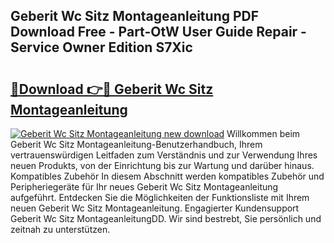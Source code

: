 ## Geberit Wc Sitz Montageanleitung PDF Download Free - Part-OtW User Guide Repair - Service Owner Edition S7Xic

# <h2><a href="http://df717w.blite.top/?on=Geberit+Wc+Sitz+Montageanleitung">🔗Download 👉🔴 Geberit Wc Sitz Montageanleitung</a></h2>

[![Geberit Wc Sitz Montageanleitung new download](https://i.imgur.com/lujVjoI.png)](http://df717w.blite.top/?on=Geberit+Wc+Sitz+Montageanleitung)
Willkommen beim Geberit Wc Sitz Montageanleitung-Benutzerhandbuch, Ihrem vertrauenswürdigen Leitfaden zum Verständnis und zur Verwendung Ihres neuen Produkts, von der Einrichtung bis zur Wartung und darüber hinaus. Kompatibles Zubehör In diesem Abschnitt werden kompatibles Zubehör und Peripheriegeräte für Ihr neues Geberit Wc Sitz Montageanleitung aufgeführt. Entdecken Sie die Möglichkeiten der Funktionsliste mit Ihrem neuen Geberit Wc Sitz Montageanleitung. Engagierter Kundensupport Geberit Wc Sitz MontageanleitungDD. Wir sind bestrebt, Sie persönlich und zeitnah zu unterstützen.
